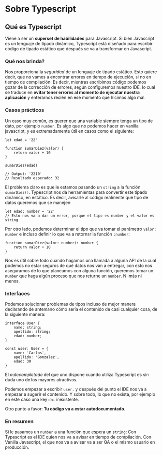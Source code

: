 # Sobre Typescript

## Qué es Typescript

Viene a ser un **superset de habilidades** para Javascript. Si bien Javascript es un lenguaje de tipado dinámico, Typescript está diseñado para escribir código de tipado estático que después se va a transformar en Javascript.

### Qué nos brinda?

Nos proporciona la _seguridad_ de un lenguaje de tipado estático. Esto quiere decir, que no vamos a encontrar errores en tiempo de ejecución, si no en tiempo de compilación. Es decir, mientras escribimos código podemos gozar de la corrección de errores, según configuremos nuestro IDE, lo cual se traduce en **evitar tener errores al momento de ejecutar nuestra aplicación** y enterarnos recién en ese momento que hicimos algo mal.

### Casos prácticos

Un caso muy común, es querer que una variable siempre tenga un tipo de dato, por ejemplo `number`. Es algo que no podemos hacer en vanilla javascript, y es extremadamente útil en casos como el siguiente:

    let edad = '22'

    function sumarDiez(valor) {
        return valor + 10
    }

    sumarDiez(edad)

    // Output: '2210'
    // Resultado esperado: 32

El problema claro es que le estamos pasando un `string` a la función `sumarDiez()`. Typescript nos da herramientas para convertir este tipado dinámico, en estático.
Es decir, avisarle al código realmente qué tipo de datos queremos que se manejen:

    let edad: number = '22'
    // Esto nos va a dar un error, porque el tipo es number y el valor es string

Por otro lado, podemos determinar el tipo que va tomar el parámetro `valor: number` e incluso definir lo que va a retornar la función `:number`:

    function sumarDiez(valor: number): number {
    	return valor + 10
    }

Nos es útil sobre todo cuando hagamos una llamada a alguna API de la cual podemos no estar seguros de qué datos nos van a entregar, con esto nos aseguramos de lo que planeamos con alguna función, queremos tomar un `number` que haga algún proceso que nos returne un `number`. Ni más ni menos.

### Interfaces

Podemos solucionar problemas de tipos incluso de mejor manera declarando de antemano cómo sería el contenido de casi cualquier cosa, de la siguiente manera:

    interface User {
    	name: string;
    	apellido: string;
    	edad: number;
    }

    const user: User = {
    	name: 'Carlos',
    	apellido: 'Gonzalez',
    	edad: 30
    }

El _autocompletado_ del que uno dispone cuando utiliza Typescript es sin duda uno de los mayores atractivos.

Podemos empezar a escribir `user.` y después del punto el IDE nos va a empezar a sugerir el contenido. Y sobre todo, lo que no exista, por ejemplo en este caso una key `dni` inexistente.

Otro punto a favor: **Tu código va a estar autodocumentado**.

### En resumen

Si le pasamos un `number` a una función que espera un `string`:
Con Typescript es el IDE quien nos va a avisar en tiempo de compilación.
Con Vanilla Javascript, el que nos va a avisar va a ser QA o el mismo usuario en producción.
